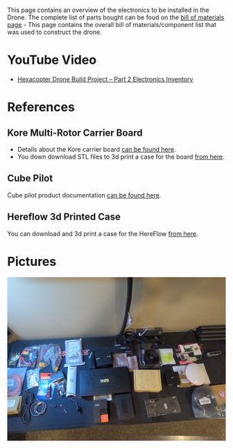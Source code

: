This page contains an overview of the electronics to be installed in the Drone.
The complete list of parts bought can be foud on the [bill of materials page](../0-Bill-of-Materials/Bill-of-Materials.md) - This page contains the overall bill of materials/component list that was used to construct the drone.


# YouTube Video
- [Hexacopter Drone Build Project – Part 2 Electronics Inventory](https://www.youtube.com/watch?v=9nkmOGkzU3E)

# References 
## Kore Multi-Rotor Carrier Board
- Details about the Kore carrier board [can be found here](https://docs.spektreworks.com/carrier_board_v1_3_1/).
- You down download STL files to 3d print a case for the board [from here](https://www.spektreworks.com/products/multi-rotor-pixhawk21-carrier-board).

## Cube Pilot
Cube pilot product documentation [can be found here](https://docs.cubepilot.org/user-guides).

## Hereflow 3d Printed Case
You can download and 3d print a case for the HereFlow [from here](https://discuss.cubepilot.org/t/hereflow-3d-printed-enclosure/1890/8).

# Pictures
![Parts](./images/electronic-parts1.jpg)